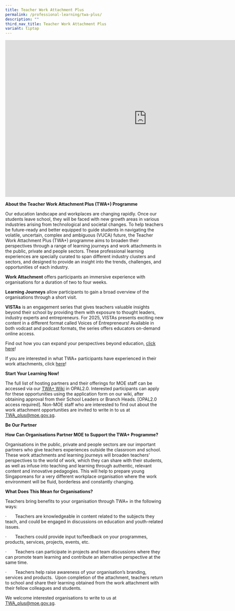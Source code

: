 ```yaml
---
title: Teacher Work Attachment Plus
permalink: /professional-learning/twa-plus/
description: ""
third_nav_title: Teacher Work Attachment Plus
variant: tiptap
---
```

<div class="iframe-wrapper">
<iframe height="500" width="900" allowfullscreen="true" frameborder="0" src="https://www.youtube.com/embed/yS5nIsbxUrs"></iframe>
</div>
<p><strong>About the Teacher Work Attachment Plus (TWA+) Programme</strong>
</p>
<p>Our education landscape and workplaces are changing rapidly. Once our
students leave school, they will be faced with new growth areas in various
industries arising from technological and societal changes. To help teachers
be future-ready and better equipped to guide students in navigating the
volatile, uncertain, complex and ambiguous (VUCA) future, the Teacher Work
Attachment Plus (TWA+) programme aims to broaden their perspectives through
a range of learning journeys and work attachments in the public, private
and people sectors. These professional learning experiences are specially
curated to span different industry clusters and sectors, and designed to
provide an insight into the trends, challenges, and opportunities of each
industry.</p>
<p><strong>Work Attachment</strong> offers participants an immersive experience
with organisations for a duration of two to four weeks.</p>
<p><strong>Learning Journeys</strong> allow participants to gain a broad overview
of the organisations through a short visit.</p>
<p><strong>VISTAs</strong> is an engagement series that gives teachers valuable
insights beyond their school by providing them with exposure to thought
leaders, industry experts and entrepreneurs. For 2025, VISTAs presents
exciting new content in a different format called Voices of Entrepreneurs!
Available in both vodcast and podcast formats, the series offers educators
on-demand online access.</p>
<p>Find out how you can expand your perspectives beyond education, <a href="https://academyofsingaporeteachers.moe.edu.sg/professional-learning/twa-plus-vistas/" rel="noopener noreferrer nofollow" target="_blank">click here</a>!</p>
<p>If you are interested in what TWA+ participants have experienced in their
work attachments, click <a href="https://academyofsingaporeteachers.moe.edu.sg/stories/twa-plus-experience/" rel="noopener noreferrer nofollow" target="_blank">here</a>!</p>
<p><strong>Start Your Learning Now!</strong>
</p>
<p>The full list of hosting partners and their offerings for MOE staff can
be accessed via our <a href="https://go.gov.sg/opaltwawiki" rel="noopener noreferrer nofollow" target="_blank">TWA+ Wiki</a> in OPAL2.0. Interested
participants can apply for these opportunities using the application form
on our wiki, after obtaining approval from their School Leaders or Branch
Heads. [OPAL2.0 access required]. Non-MOE staff who are interested to find
out about the work attachment opportunities are invited to write in to
us at <a href="mailto:TWA_plus@moe.gov.sg" rel="noopener noreferrer nofollow" target="_blank">TWA_plus@moe.gov.sg</a>.</p>
<p><strong>Be Our Partner</strong>
</p>
<p><strong>How Can Organisations Partner MOE to Support the TWA+ Programme?</strong>
</p>
<p>Organisations in the public, private and people sectors are our important
partners who give teachers experiences outside the classroom and school.
These work attachments and learning journeys will broaden teachers’ perspectives
to the world of work, which they can share with their students, as well
as infuse into teaching and learning through authentic, relevant content
and innovative pedagogies. This will help to prepare young Singaporeans
for a very different workplace organisation where the work environment
will be fluid, borderless and constantly changing.</p>
<p><strong>What Does This Mean for Organisations?</strong>
</p>
<p>Teachers bring benefits to your organisation through TWA+ in the following
ways:</p>
<p>·&nbsp;&nbsp;&nbsp;&nbsp;&nbsp;&nbsp; Teachers are knowledgeable in content
related to the subjects they teach, and could be engaged in discussions
on education and youth-related issues.</p>
<p>·&nbsp;&nbsp;&nbsp;&nbsp;&nbsp;&nbsp; Teachers could provide input to/feedback
on your programmes, products, services, projects, events, etc.</p>
<p>·&nbsp;&nbsp;&nbsp;&nbsp;&nbsp;&nbsp; Teachers can participate in projects
and team discussions where they can promote team learning and contribute
an alternative perspective at the same time.</p>
<p>·&nbsp;&nbsp;&nbsp;&nbsp;&nbsp;&nbsp; Teachers help raise awareness of
your organisation’s branding, services and products.&nbsp; Upon completion
of the attachment, teachers return to school and share their learning obtained
from the work attachment with their fellow colleagues and students.</p>
<p>We welcome interested organisations to write to us at <a href="mailto:TWA_plus@moe.gov.sg" rel="noopener noreferrer nofollow" target="_blank">TWA_plus@moe.gov.sg</a>.</p>